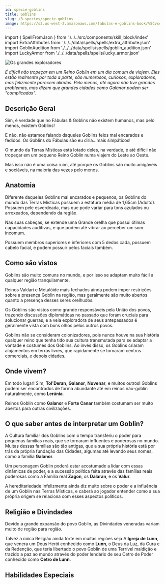 ```yaml
---
id: specie-goblins
title: Goblins
slug: /3-species/specie-goblins
image: https://s3.us-west-2.amazonaws.com/fabulas-e-goblins-book/%5Cvscode%5Ca1585ace-df77-4c02-8740-6788f993dc2f.png
---
```


import { SpellFromJson } from './../../src/components/skill_block/index'
import ExtraAttributes from './../../data/spells/spells/extra_attribute.json'
import GoblinAudition from './../../data/spells/spells/goblin_audition.json'
import LuckyArmor from './../../data/spells/spells/lucky_armor.json'

![Os grandes exploradores](https://s3.us-west-2.amazonaws.com/fabulas-e-goblins-book/%5Cvscode%5Ca1585ace-df77-4c02-8740-6788f993dc2f.png)

*É dificil não tropeçar em um Reino Goblin em um dia comum de viajem. Eles estão realmente por toda a parte, são numerosos, curiosos, exploradores, mas felizmente parecem aliados. Pelo menos, até agora não tive grandes problemas, mas dizem que grandes cidades como Galanor podem ser "complicadas".*

## Descrição Geral

Sim, é verdade que no Fábulas & Goblins não existem humanos, mas pelo menos, existem Goblins!

E não, não estamos falando daqueles Goblins feios mal encarados e fedidos. Os Goblins do Fábulas são eu diria...mais simpáticos!

O mundo da Terras Místicas está lotado deles, na verdade, é até difícil não tropeçar em um pequeno Reino Goblin numa viajem do Leste ao Oeste.

Mas isso não é uma coisa ruim, até porque os Goblins são muito amigáveis e sociáveis, na maioria das vezes pelo menos.

## Anatomia

Diferente daqueles Goblins mal encarados e pequenos, os Goblins do mundo das Terras Místicas possuem a estatura média de 1,65cm (Adulto).
Possuem pele esverdeada, mas que pode variar para tons azulados ou arroxeados, dependendo da região.

Nas suas cabeças, se extende uma Grande orelha que possui ótimas capacidades auditivas, e que podem até vibrar ao perceber um som incomum.

Possuem membros superiores e inferiores com 5 dedos cada, possuem cabelo facial, e podem possuir pelos faciais também.

## Como são vistos

Goblins são muito comuns no mundo, e por isso se adaptam muito fácil a qualquer região tranquilamente.

Reinos Valdari e Metalóide mais fechados ainda podem impor restrições sobre a presença Goblin na região, mas geralmente são muito abertos quanto a presença desses seres orelhudos.

Os Goblins são vistos como grande responsáveis pela União dos povos, trazendo discussões diplomáticas no passado que foram cruciais para solucionar guerras, e a veia exploradora de seus antepassados é geralmente vista com bons olhos pelos outros povos.

Goblins não se consideram colonizadores, pois nunca houve na sua história qualquer reino que tenha tido sua cultura transmutada para se adaptar a vontade e costumes dos Goblins. Ao invés disso, os Goblins criaram alojamentos em terras livres, que rapidamente se tornaram centros comerciais, e depois cidades.

## Onde vivem?

Em todo lugar!
Sim, **Tol'Deran**, **Galanor**, **Nuvenar**, e muitos outros!
Goblins podem ser encontrados de forma abundante até em reinos não-goblin naturalmente, como **Lerúnia**.

Reinos Goblin como **Galanor** e **Forte Canar** também costumam ser muito abertos para outras civilizações.

## O que saber antes de interpretar um Goblin?

A Cultura familiar dos Goblins com o tempo transferiu o poder para pequenas famílias reais, que se tornaram influentes e poderosas no mundo.
Muitas dessas famílias são tão antigas, que a sua própria história está por trás da própria fundação das Cidades, algumas até levando seus nomes, como a família **Galanor**.

Um personagem Goblin poderá estar acostumado a lidar com essas dinâmicas de poder, e a sucessão política feita através das famílias reais poderosas como a Família real **Zagon**, os **Dalaran**, e os **Valur**.

A hereditariedade infelizmente ainda diz muito sobre o poder e a influência de um Goblin nas Terras Místicas, e caberá ao jogador entender como a sua própria origem se relaciona com esses aspectos políticos.

## Religião e Divindades

Devido a grande expansão do povo Goblin, as Divindades veneradas variam muito de região para região.

Talvez a única Religião ainda forte em muitas regiões seja A **Igreja de Lunn**, que venera um Deus Herói conhecido como **Lunn**, o Deus da Luz, da Cura e da Redenção, que teria libertado o povo Goblin de uma Terrível maldição e trazido a paz ao mundo através do poder lendário de seu Cetro de Poder conhecido como **Cetro de Lunn**.

## Habilidades Especiais

<SpellFromJson spellData={ExtraAttributes} />

<SpellFromJson spellData={GoblinAudition} />

<SpellFromJson spellData={LuckyArmor} />
